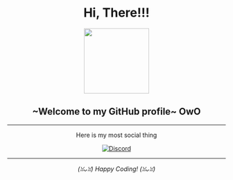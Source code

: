 <h1 align="center">Hi, There!!!</h1>

<p align="center">
  <img src="https://gifsec.com/wp-content/uploads/2023/01/kirby-gif-5.gif" width="150">
</p>

<h2 align="center">~Welcome to my GitHub profile~ OwO</h2>

---



<p align="center">
  Here is my most social thing
</p>

<p align="center">
  <a href="https://discord.com/users/897537440745676861" target="_blank">
    <img src="https://img.shields.io/badge/Discord-7289DA?style=for-the-badge&logo=discord&logoColor=white" alt="Discord">
  </a>
</p>

---

<p align="center"> 
  <em>(ꈍᴗꈍ) Happy Coding! (ꈍᴗꈍ)</em>
</p>
